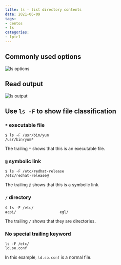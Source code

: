 ```yaml
---
title: ls - list directory contents
date: 2021-06-09
tags:
- centos
- ls
categories:
- lpic1
---
```


## Commonly used options

![ls options](../img-lpic/command-ls-options.svg)

## Read output

![ls output](../img-lpic/command-ls-read-output.svg)

## Use `ls -F` to show file classification

### `*` executable file

```
$ ls -F /usr/bin/yum
/usr/bin/yum*
```

The trailing `*` shows that this is an executable file.

### `@` symbolic link

```
$ ls -F /etc/redhat-release 
/etc/redhat-release@
```

The trailing `@` shows that this is a symbolic link.

### `/` directory

```
$ ls -F /etc/
acpi/                    egl/ 
```

The trailing `/` shows that they are directories.

### No special trailing keyword

```
ls -F /etc/
ld.so.conf     
```

In this example, `ld.so.conf` is a normal file.


